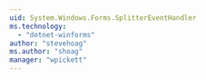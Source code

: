 ```yaml
---
uid: System.Windows.Forms.SplitterEventHandler
ms.technology: 
  - "dotnet-winforms"
author: "stevehoag"
ms.author: "shoag"
manager: "wpickett"
---
```

